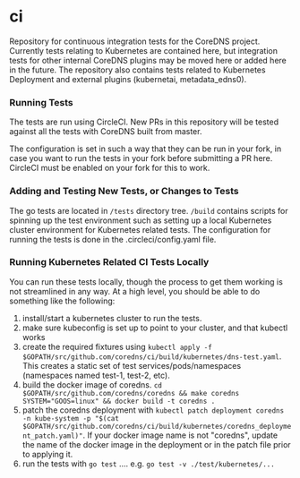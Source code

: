 # ci

Repository for continuous integration tests for the CoreDNS project. Currently tests relating to Kubernetes are contained here, but integration tests for other internal CoreDNS plugins may be moved here or added here in the future. 
The repository also contains tests related to Kubernetes Deployment and external plugins (kubernetai, metadata_edns0).

### Running Tests

The tests are run using CircleCI. New PRs in this repository will be tested against all the tests with CoreDNS built from master.

The configuration is set in such a way that they can be run in your fork, in case you want to run the tests in your fork before submitting a PR here.
CircleCI must be enabled on your fork for this to work.

### Adding and Testing New Tests, or Changes to Tests

The go tests are located in `/tests` directory tree. `/build` contains scripts for spinning up the test 
environment such as setting up a local Kubernetes cluster environment for Kubernetes related tests.
The configuration for running the tests is done in the .circleci/config.yaml file.

### Running Kubernetes Related CI Tests Locally

You can run these tests locally, though the process to get them working is not streamlined in any way.
At a high level, you should be able to do something like the following:
1. install/start a kubernetes cluster to run the tests.
2. make sure kubeconfig is set up to point to your cluster, and that kubectl works
3. create the required fixtures using `kubectl apply -f $GOPATH/src/github.com/coredns/ci/build/kubernetes/dns-test.yaml`. This creates a static set of test services/pods/namespaces (namespaces named test-1, test-2, etc).
4. build the docker image of coredns. `cd $GOPATH/src/github.com/coredns/coredns && make coredns SYSTEM="GOOS=linux" && docker build -t coredns .`
5. patch the coredns deployment with `kubectl patch deployment coredns -n kube-system -p "$(cat $GOPATH/src/github.com/coredns/ci/build/kubernetes/coredns_deployment_patch.yaml)"`. If your docker image name is not "coredns", update the name of the docker image in the deployment or in the patch file prior to applying it. 
6. run the tests with `go test` .... e.g. `go test -v ./test/kubernetes/...`
